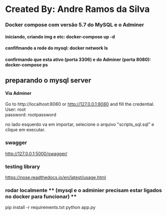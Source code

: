 # Created By: Andre Ramos da Silva

### Docker compose com versão 5.7 do MySQL e o Adminer

#### iniciando, criando img e etc: docker-compose up -d

#### confifmando a rede do mysql: docker network ls

#### confirmando que esta ativo (porta 3306) e do Adminer (porta 8080): docker-compose ps

## preparando o mysql server

#### Via Adminer

Go to http://localhost:8080 or http://127.0.0.1:8080 and fill the credential. User: root  
password: rootpassword

no lado esquerdo va em importar, selecione o arquivo "scripts_sql.sql" e clique em executar.

### swagger

http://127.0.0.1:5000/swagger/

### testing library

https://nose.readthedocs.io/en/latest/usage.html

### rodar localmente ** (mysql e o adminier precisam estar ligados no docker para funcionar) **

pip install -r requirements.txt
python app.py
